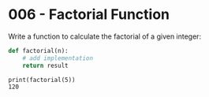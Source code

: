 # 006 - Factorial Function

Write a function to calculate the factorial of a given integer:

```python
def factorial(n):
    # add implementation
    return result
```

```output
print(factorial(5))
120
```
